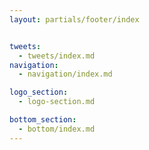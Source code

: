 ```yaml
---
layout: partials/footer/index


tweets:
  - tweets/index.md
navigation:
  - navigation/index.md

logo_section:
  - logo-section.md

bottom_section:
  - bottom/index.md
---
```

